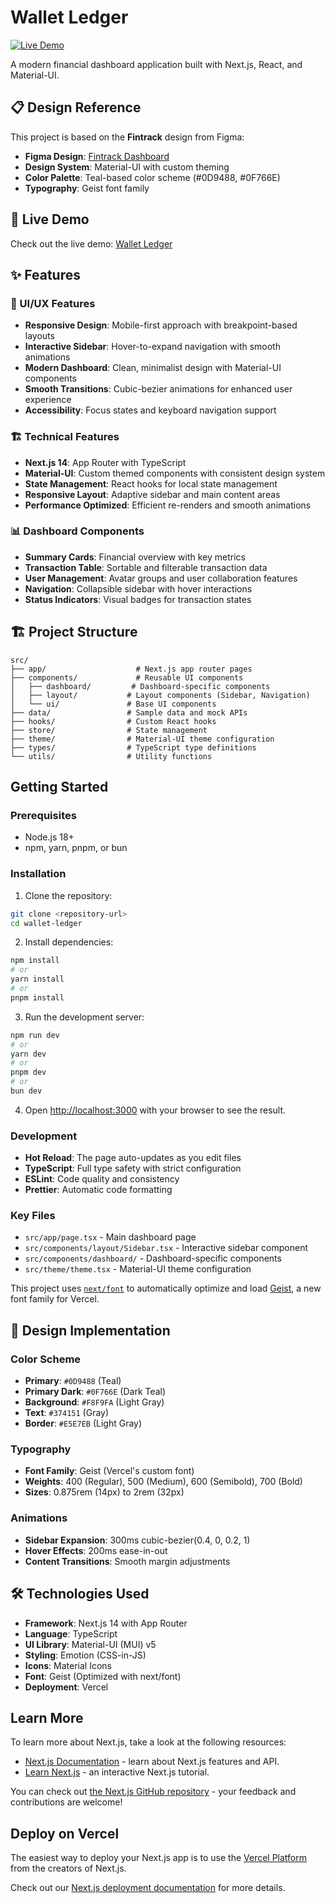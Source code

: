 # Wallet Ledger

[![Live Demo](https://img.shields.io/badge/View%20Live-Demo-brightgreen)](https://wallet-ledger.vercel.app/)

A modern financial dashboard application built with Next.js, React, and Material-UI.

## 📋 Design Reference

This project is based on the **Fintrack** design from Figma:
- **Figma Design**: [Fintrack Dashboard](https://www.figma.com/design/Eb05Zt2nUUFmJ5kj4whu96/Fintrack?node-id=0-1&p=f&t=nGzipmoXmK8jKk36-0)
- **Design System**: Material-UI with custom theming
- **Color Palette**: Teal-based color scheme (#0D9488, #0F766E)
- **Typography**: Geist font family

## 🚀 Live Demo

Check out the live demo: [Wallet Ledger](https://wallet-ledger.vercel.app/)

## ✨ Features

### 🎨 UI/UX Features
- **Responsive Design**: Mobile-first approach with breakpoint-based layouts
- **Interactive Sidebar**: Hover-to-expand navigation with smooth animations
- **Modern Dashboard**: Clean, minimalist design with Material-UI components
- **Smooth Transitions**: Cubic-bezier animations for enhanced user experience
- **Accessibility**: Focus states and keyboard navigation support

### 🏗️ Technical Features
- **Next.js 14**: App Router with TypeScript
- **Material-UI**: Custom themed components with consistent design system
- **State Management**: React hooks for local state management
- **Responsive Layout**: Adaptive sidebar and main content areas
- **Performance Optimized**: Efficient re-renders and smooth animations

### 📊 Dashboard Components
- **Summary Cards**: Financial overview with key metrics
- **Transaction Table**: Sortable and filterable transaction data
- **User Management**: Avatar groups and user collaboration features
- **Navigation**: Collapsible sidebar with hover interactions
- **Status Indicators**: Visual badges for transaction states

## 🏗️ Project Structure

```
src/
├── app/                    # Next.js app router pages
├── components/             # Reusable UI components
│   ├── dashboard/         # Dashboard-specific components
│   ├── layout/           # Layout components (Sidebar, Navigation)
│   └── ui/               # Base UI components
├── data/                 # Sample data and mock APIs
├── hooks/                # Custom React hooks
├── store/                # State management
├── theme/                # Material-UI theme configuration
├── types/                # TypeScript type definitions
└── utils/                # Utility functions
```

## Getting Started

### Prerequisites

- Node.js 18+ 
- npm, yarn, pnpm, or bun

### Installation

1. Clone the repository:
```bash
git clone <repository-url>
cd wallet-ledger
```

2. Install dependencies:
```bash
npm install
# or
yarn install
# or
pnpm install
```

3. Run the development server:
```bash
npm run dev
# or
yarn dev
# or
pnpm dev
# or
bun dev
```

4. Open [http://localhost:3000](http://localhost:3000) with your browser to see the result.

### Development

- **Hot Reload**: The page auto-updates as you edit files
- **TypeScript**: Full type safety with strict configuration
- **ESLint**: Code quality and consistency
- **Prettier**: Automatic code formatting

### Key Files

- `src/app/page.tsx` - Main dashboard page
- `src/components/layout/Sidebar.tsx` - Interactive sidebar component
- `src/components/dashboard/` - Dashboard-specific components
- `src/theme/theme.tsx` - Material-UI theme configuration

This project uses [`next/font`](https://nextjs.org/docs/app/building-your-application/optimizing/fonts) to automatically optimize and load [Geist](https://vercel.com/font), a new font family for Vercel.

## 🎨 Design Implementation

### Color Scheme
- **Primary**: `#0D9488` (Teal)
- **Primary Dark**: `#0F766E` (Dark Teal)
- **Background**: `#F8F9FA` (Light Gray)
- **Text**: `#374151` (Gray)
- **Border**: `#E5E7EB` (Light Gray)

### Typography
- **Font Family**: Geist (Vercel's custom font)
- **Weights**: 400 (Regular), 500 (Medium), 600 (Semibold), 700 (Bold)
- **Sizes**: 0.875rem (14px) to 2rem (32px)

### Animations
- **Sidebar Expansion**: 300ms cubic-bezier(0.4, 0, 0.2, 1)
- **Hover Effects**: 200ms ease-in-out
- **Content Transitions**: Smooth margin adjustments

## 🛠️ Technologies Used

- **Framework**: Next.js 14 with App Router
- **Language**: TypeScript
- **UI Library**: Material-UI (MUI) v5
- **Styling**: Emotion (CSS-in-JS)
- **Icons**: Material Icons
- **Font**: Geist (Optimized with next/font)
- **Deployment**: Vercel

## Learn More

To learn more about Next.js, take a look at the following resources:

- [Next.js Documentation](https://nextjs.org/docs) - learn about Next.js features and API.
- [Learn Next.js](https://nextjs.org/learn) - an interactive Next.js tutorial.

You can check out [the Next.js GitHub repository](https://github.com/vercel/next.js) - your feedback and contributions are welcome!

## Deploy on Vercel

The easiest way to deploy your Next.js app is to use the [Vercel Platform](https://vercel.com/new?utm_medium=default-template&filter=next.js&utm_source=create-next-app&utm_campaign=create-next-app-readme) from the creators of Next.js.

Check out our [Next.js deployment documentation](https://nextjs.org/docs/app/building-your-application/deploying) for more details.
